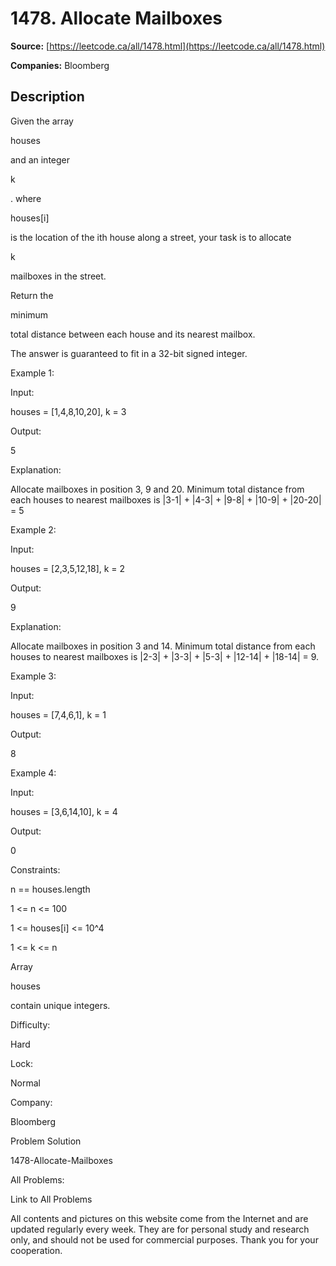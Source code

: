 # 1478. Allocate Mailboxes

**Source:** [https://leetcode.ca/all/1478.html](https://leetcode.ca/all/1478.html)

**Companies:** Bloomberg

## Description

Given the array

houses

and an integer

k

. where

houses[i]

is the location of the ith house along a street, your task is to allocate

k

mailboxes in the street.

Return the

minimum

total distance between each house and its nearest
                mailbox.

The answer is guaranteed to fit in a 32-bit signed integer.

Example 1:

Input:

houses = [1,4,8,10,20], k = 3

Output:

5

Explanation:

Allocate mailboxes in position 3, 9 and 20.
Minimum total distance from each houses to nearest mailboxes is |3-1| + |4-3| + |9-8| + |10-9| + |20-20| = 5

Example 2:

Input:

houses = [2,3,5,12,18], k = 2

Output:

9

Explanation:

Allocate mailboxes in position 3 and 14.
Minimum total distance from each houses to nearest mailboxes is |2-3| + |3-3| + |5-3| + |12-14| + |18-14| = 9.

Example 3:

Input:

houses = [7,4,6,1], k = 1

Output:

8

Example 4:

Input:

houses = [3,6,14,10], k = 4

Output:

0

Constraints:

n == houses.length

1 <= n <= 100

1 <= houses[i] <= 10^4

1 <= k <= n

Array

houses

contain unique integers.

Difficulty:

Hard

Lock:

Normal

Company:

Bloomberg

Problem Solution

1478-Allocate-Mailboxes

All Problems:

Link to All Problems

All contents and pictures on this website come from the Internet and are updated regularly every week. They are for personal study and research only, and should not be used for commercial purposes. Thank you for your cooperation.

